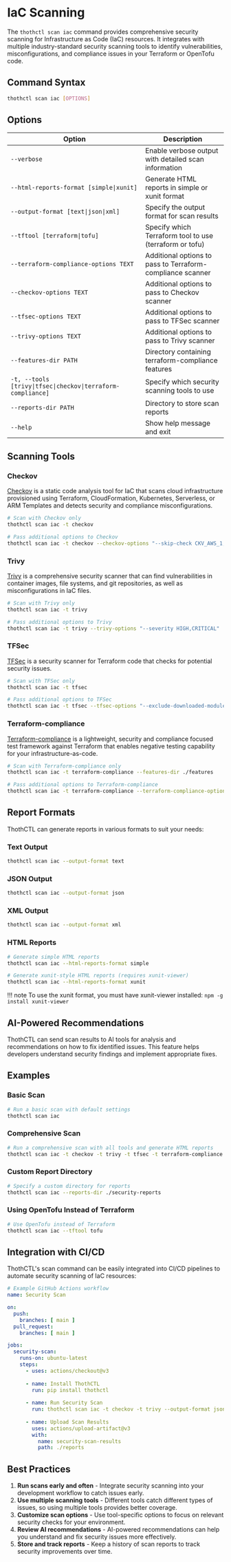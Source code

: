 # IaC Scanning

The `thothctl scan iac` command provides comprehensive security scanning for Infrastructure as Code (IaC) resources. It integrates with multiple industry-standard security scanning tools to identify vulnerabilities, misconfigurations, and compliance issues in your Terraform or OpenTofu code.

## Command Syntax

```bash
thothctl scan iac [OPTIONS]
```

## Options

| Option | Description |
|--------|-------------|
| `--verbose` | Enable verbose output with detailed scan information |
| `--html-reports-format [simple\|xunit]` | Generate HTML reports in simple or xunit format |
| `--output-format [text\|json\|xml]` | Specify the output format for scan results |
| `--tftool [terraform\|tofu]` | Specify which Terraform tool to use (terraform or tofu) |
| `--terraform-compliance-options TEXT` | Additional options to pass to Terraform-compliance scanner |
| `--checkov-options TEXT` | Additional options to pass to Checkov scanner |
| `--tfsec-options TEXT` | Additional options to pass to TFSec scanner |
| `--trivy-options TEXT` | Additional options to pass to Trivy scanner |
| `--features-dir PATH` | Directory containing terraform-compliance features |
| `-t, --tools [trivy\|tfsec\|checkov\|terraform-compliance]` | Specify which security scanning tools to use |
| `--reports-dir PATH` | Directory to store scan reports |
| `--help` | Show help message and exit |

## Scanning Tools

### Checkov

[Checkov](https://www.checkov.io/) is a static code analysis tool for IaC that scans cloud infrastructure provisioned using Terraform, CloudFormation, Kubernetes, Serverless, or ARM Templates and detects security and compliance misconfigurations.

```bash
# Scan with Checkov only
thothctl scan iac -t checkov

# Pass additional options to Checkov
thothctl scan iac -t checkov --checkov-options "--skip-check CKV_AWS_1,CKV_AWS_2"
```

### Trivy

[Trivy](https://trivy.dev/) is a comprehensive security scanner that can find vulnerabilities in container images, file systems, and git repositories, as well as misconfigurations in IaC files.

```bash
# Scan with Trivy only
thothctl scan iac -t trivy

# Pass additional options to Trivy
thothctl scan iac -t trivy --trivy-options "--severity HIGH,CRITICAL"
```

### TFSec

[TFSec](https://github.com/aquasecurity/tfsec) is a security scanner for Terraform code that checks for potential security issues.

```bash
# Scan with TFSec only
thothctl scan iac -t tfsec

# Pass additional options to TFSec
thothctl scan iac -t tfsec --tfsec-options "--exclude-downloaded-modules"
```

### Terraform-compliance

[Terraform-compliance](https://terraform-compliance.com/) is a lightweight, security and compliance focused test framework against Terraform that enables negative testing capability for your infrastructure-as-code.

```bash
# Scan with Terraform-compliance only
thothctl scan iac -t terraform-compliance --features-dir ./features

# Pass additional options to Terraform-compliance
thothctl scan iac -t terraform-compliance --terraform-compliance-options "--no-ansi"
```

## Report Formats

ThothCTL can generate reports in various formats to suit your needs:

### Text Output

```bash
thothctl scan iac --output-format text
```

### JSON Output

```bash
thothctl scan iac --output-format json
```

### XML Output

```bash
thothctl scan iac --output-format xml
```

### HTML Reports

```bash
# Generate simple HTML reports
thothctl scan iac --html-reports-format simple

# Generate xunit-style HTML reports (requires xunit-viewer)
thothctl scan iac --html-reports-format xunit
```

!!! note
    To use the xunit format, you must have xunit-viewer installed: `npm -g install xunit-viewer`

## AI-Powered Recommendations

ThothCTL can send scan results to AI tools for analysis and recommendations on how to fix identified issues. This feature helps developers understand security findings and implement appropriate fixes.

## Examples

### Basic Scan

```bash
# Run a basic scan with default settings
thothctl scan iac
```

### Comprehensive Scan

```bash
# Run a comprehensive scan with all tools and generate HTML reports
thothctl scan iac -t checkov -t trivy -t tfsec -t terraform-compliance --html-reports-format simple --verbose
```

### Custom Report Directory

```bash
# Specify a custom directory for reports
thothctl scan iac --reports-dir ./security-reports
```

### Using OpenTofu Instead of Terraform

```bash
# Use OpenTofu instead of Terraform
thothctl scan iac --tftool tofu
```

## Integration with CI/CD

ThothCTL's scan command can be easily integrated into CI/CD pipelines to automate security scanning of IaC resources:

```yaml
# Example GitHub Actions workflow
name: Security Scan

on:
  push:
    branches: [ main ]
  pull_request:
    branches: [ main ]

jobs:
  security-scan:
    runs-on: ubuntu-latest
    steps:
      - uses: actions/checkout@v3
      
      - name: Install ThothCTL
        run: pip install thothctl
        
      - name: Run Security Scan
        run: thothctl scan iac -t checkov -t trivy --output-format json --reports-dir ./reports
        
      - name: Upload Scan Results
        uses: actions/upload-artifact@v3
        with:
          name: security-scan-results
          path: ./reports
```

## Best Practices

1. **Run scans early and often** - Integrate security scanning into your development workflow to catch issues early.
2. **Use multiple scanning tools** - Different tools catch different types of issues, so using multiple tools provides better coverage.
3. **Customize scan options** - Use tool-specific options to focus on relevant security checks for your environment.
4. **Review AI recommendations** - AI-powered recommendations can help you understand and fix security issues more effectively.
5. **Store and track reports** - Keep a history of scan reports to track security improvements over time.
